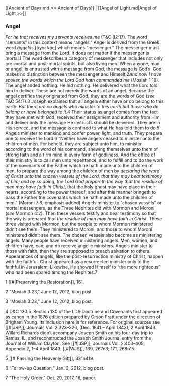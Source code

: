 [[Ancient of Days.md|<< Ancient of Days]]  |  [[Angel of Light.md|Angel of Light >>]]

### Angel

*For he that receives my servants receives me* (T&C 82:17). The word “servants” in this context means “angels.” Angel is derived from the Greek word *ággelos* [ἄγγελος] which means “messenger.” The messenger must bring a message from the Lord. It does not matter if the messenger is mortal.1 The word describes a category of messenger that includes not only pre-mortal and post-mortal spirits, but also living men. When anyone, man or angel, is entrusted with a message from God, the message is God’s. God makes no distinction between the messenger and Himself.2*And now I have spoken the words which the Lord God hath commanded me* (Mosiah 1:18). The angel added nothing. He hid nothing. He delivered what the Lord told him to deliver. These are not merely the words of an angel. Because the angel certifies they originated from God, they are the words of God (*see* T&C 54:7).3 Joseph explained that all angels either have or do belong to this earth: *But there are no angels who minister to this earth but those who do belong or have belonged to it*.4 Their status as angel comes from the fact they have met with God, received their assignment and authority from Him, and deliver only the message He instructs should be delivered. They are in His service, and the message is confined to what He has told them to do.5 Angels minister to mankind and confer power, light, and truth. They prepare one to receive the Lord.6 “Neither have angels ceased to minister unto the children of men. For behold, they are subject unto him, to minister according to the word of his command, shewing themselves unto them of strong faith and a firm mind in every form of godliness. And the office of their ministry is to call men unto repentance, and to fulfill and to do the work of the covenants of the Father which he hath made unto the children of men, to prepare the way among the children of men by *declaring the word of Christ unto the chosen vessels of the Lord, that they may bear testimony of him; and by so doing, the Lord God prepareth the way that the residue of men may have faith in Christ*, that the holy ghost may have place in their hearts, according to the power thereof; and after this manner bringeth to pass the Father the covenants which he hath made unto the children of men.” (Moroni 7:6; emphasis added) Angels minister to “chosen vessels” or mortal messengers, as the Three Nephites did with Mormon and Moroni (*see* Mormon 4:2). Then these vessels testify and bear testimony so that the way is prepared *that the residue of men may have faith in Christ*. These three visited with Mormon, but the people to whom Mormon ministered didn’t see them. They ministered to Moroni, and those to whom Moroni ministered didn’t see them. The chosen vessels also become as ministering angels. Many people have received ministering angels. Men, women, and children have, can, and do receive angelic ministers. Angels minister to those with faith, then they are supposed to preach salvation to others. Appearances of angels, like the post-resurrection ministry of Christ, happen with the faithful. Christ appeared as a resurrected minister only to the faithful in Jerusalem. Likewise, He showed Himself to “the more righteous” who had been spared among the Nephites.7



1
[[#|Preserving the Restoration]], 161.


2 “Mosiah 3:23,” June 12, 2012, blog post.


3 “Mosiah 3:23,” June 12, 2012, blog post.


4 D&C 130:5. Section 130 of the LDS Doctrine and Covenants first appeared as canon in the 1876 edition prepared by Orson Pratt under the direction of Brigham Young. Its inclusion here is for reference. For original sources see [[#|JSP]], Journals Vol. 2:323–326, (Dec. 1841 – April 1843), 2 April 1843. Willard Richards didn’t accompany Joseph Smith on his four-day trip to Ramus, IL, and reconstructed the Joseph Smith Journal entry from the Journal of William Clayton. See [[#|JSP]], Journals Vol. 2:403–405, Appendix 2, 1–4 April 1843. [[#|WJS]], 169, 267n3; 171, 268n15.


5
[[#|Passing the Heavenly Gift]], 331n419.


6 “Follow-up Question,” Jan. 3, 2012, blog post.


7 “The Holy Order,” Oct. 29, 2017, 16, paper.